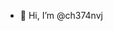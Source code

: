 - 👋 Hi, I’m @ch374nvj

<!---
ch374nvj/ch374nvj is a ✨ special ✨ repository because its `README.md` (this file) appears on your GitHub profile.
You can click the Preview link to take a look at your changes.
--->
